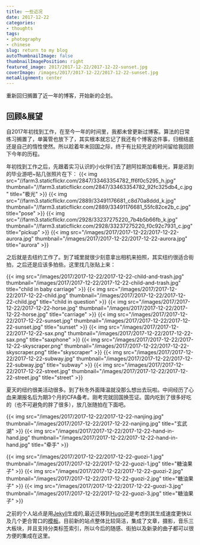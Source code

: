 ```yaml
---
title: 一些近况
date: 2017-12-22
categories:
- thoughts
tags:
- photography
- chinese
slug: return to my blog
autoThumbnailImage: false
thumbnailImagePosition: right
featured_image: 2017/2017-12-22/2017-12-22-sunset.jpg
coverImage: /images/2017/2017-12-22/2017-12-22-sunset.jpg
metaAlignment: center
---
```


重新回归搁置了近一年的博客，开始新的企划。
<!--more-->

## 回顾&展望

自2017年初找到工作，在至今一年的时间里，我都未曾更新过博客。算法的日常练习搁置了，单簧管也放下了，其实根本就忘记了我还有个博客这件事，归根结底还是自己的惰性使然。所以趁着年末回国之际，终于有比较充足的时间留给我回顾下今年的历程。

年初找到工作之后，先跟着实习认识的小伙伴们去了趟阿拉斯加看极光，算是迟到的毕业游吧~贴几张照片在下：
{{< img src="//farm3.staticflickr.com/2847/33463354782_ff6f0c5295_h.jpg" thumbnail="//farm3.staticflickr.com/2847/33463354782_92fc325db4_c.jpg" title="极光" >}}
{{< img src="//farm3.staticflickr.com/2889/33491176681_c8d70a8ddd_k.jpg" thumbnail="//farm3.staticflickr.com/2889/33491176681_55fc82ce2b_c.jpg" title="pose" >}}
{{< img src="//farm3.staticflickr.com/2928/33237275220_7b4b5b66fb_k.jpg" thumbnail="//farm3.staticflickr.com/2928/33237275220_f0c92c7931_c.jpg" title="pickup" >}}
{{< img src="/images/2017/2017-12-22/2017-12-22-aurora.jpg" thumbnail="/images/2017/2017-12-22/2017-12-22-aurora.jpg" title="aurora" >}}

之后就是去纽约工作了。到了城里就很少刻意拿出相机来拍照，其实纽约很适合街拍，之后还是应该多拍些。这里找几张贴上来：

{{< img src="/images/2017/2017-12-22/2017-12-22-child-and-trash.jpg" thumbnail="/images/2017/2017-12-22/2017-12-22-child-and-trash.jpg" title="child in baby carriage" >}}
{{< img src="/images/2017/2017-12-22/2017-12-22-child.jpg" thumbnail="/images/2017/2017-12-22/2017-12-22-child.jpg" title="child in question" >}}
{{< img src="/images/2017/2017-12-22/2017-12-22-horse.jpg" thumbnail="/images/2017/2017-12-22/2017-12-22-horse.jpg" title="carriage" >}}
{{< img src="/images/2017/2017-12-22/2017-12-22-sunset.jpg" thumbnail="/images/2017/2017-12-22/2017-12-22-sunset.jpg" title="sunset" >}}
{{< img src="/images/2017/2017-12-22/2017-12-22-sax.png" thumbnail="/images/2017/2017-12-22/2017-12-22-sax.png" title="saxphone" >}}
{{< img src="/images/2017/2017-12-22/2017-12-22-skyscraper.png" thumbnail="/images/2017/2017-12-22/2017-12-22-skyscraper.png" title="skyscraper" >}}
{{< img src="/images/2017/2017-12-22/2017-12-22-subway.jpg" thumbnail="/images/2017/2017-12-22/2017-12-22-subway.jpg" title="subway" >}}
{{< img src="/images/2017/2017-12-22/2017-12-22-street.jpg" thumbnail="/images/2017/2017-12-22/2017-12-22-street.jpg" title="street" >}}  

夏天的纽约很美活动很多。到了秋冬外面降温就没那么想出去玩啦。中间经历了心血来潮报名后为期3个月的CFA备考。刚考完就回国换签证。国内吃到了很多好吃的（也不可避免的胖了很多），放几张随拍在下面吧。

{{< img src="/images/2017/2017-12-22/2017-12-22-nanjing.jpg" thumbnail="/images/2017/2017-12-22/2017-12-22-nanjing.jpg" title="玄武湖" >}}
{{< img src="/images/2017/2017-12-22/2017-12-22-hand-in-hand.jpg" thumbnail="/images/2017/2017-12-22/2017-12-22-hand-in-hand.jpg" title="牵手" >}}  

{{< img src="/images/2017/2017-12-22/2017-12-22-guozi-1.jpg" thumbnail="/images/2017/2017-12-22/2017-12-22-guozi-1.jpg" title="糖油果子" >}}
{{< img src="/images/2017/2017-12-22/2017-12-22-guozi-2.jpg" thumbnail="/images/2017/2017-12-22/2017-12-22-guozi-2.jpg" title="糖油果子" >}}
{{< img src="/images/2017/2017-12-22/2017-12-22-guozi-3.jpg" thumbnail="/images/2017/2017-12-22/2017-12-22-guozi-3.jpg" title="糖油果子" >}}  

之前的个人站点是用[Jekyll](https://jekyllrb.com/docs/home/)生成的,最近迁移到[Hugo](https://gohugo.io/)还是考虑到其生成速度更快以及几个更合胃口的[模板](https://themes.gohugo.io/hugo-tranquilpeak-theme/)。目前新的站点整体比较简洁，集成了文章，摄影，音乐三大板块，并且支持分类标签索引，所以今后的随感、街拍以及新录的曲子都可以很方便的集成在这里。
